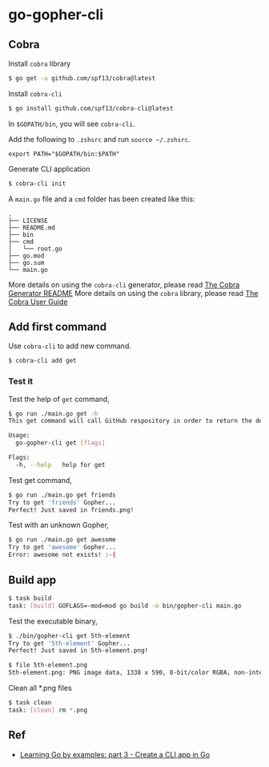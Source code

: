 # go-gopher-cli

## Cobra

Install `cobra` library

```bash
$ go get -u github.com/spf13/cobra@latest
```

Install `cobra-cli`

```bash
$ go install github.com/spf13/cobra-cli@latest
```

In `$GOPATH/bin`, you will see `cobra-cli`.

Add the following to `.zshsrc` and run `source ~/.zshsrc`.

```pre
export PATH="$GOPATH/bin:$PATH"
```

Generate CLI application

```bash
$ cobra-cli init
```

A `main.go` file and a `cmd` folder has been created like this:

```pre
.
├── LICENSE
├── README.md
├── bin
├── cmd
│   └── root.go
├── go.mod
├── go.sum
└── main.go
```

More details on using the `cobra-cli` generator, please read [The Cobra Generator README](https://github.com/spf13/cobra-cli/blob/main/README.md)
More details on using the `cobra` library, please read [The Cobra User Guide](https://github.com/spf13/cobra/blob/master/user_guide.md)

## Add first command

Use `cobra-cli` to add new command.

```bash
$ cobra-cli add get
```

### Test it

Test the help of `get` command,

```bash
$ go run ./main.go get -h
This get command will call GitHub respository in order to return the desired Gopher.

Usage:
  go-gopher-cli get [flags]

Flags:
  -h, --help   help for get
```

Test get command,

```bash
$ go run ./main.go get friends
Try to get 'friends' Gopher...
Perfect! Just saved in friends.png!
```

Test with an unknown Gopher,

```bash
$ go run ./main.go get awesome
Try to get 'awesome' Gopher...
Error: awesome not exists! :-(
```

## Build app

```bash
$ task build
task: [build] GOFLAGS=-mod=mod go build -o bin/gopher-cli main.go
```

Test the executable binary,

```bash
$ ./bin/gopher-cli get 5th-element
Try to get '5th-element' Gopher...
Perfect! Just saved in 5th-element.png!

$ file 5th-element.png
5th-element.png: PNG image data, 1338 x 590, 8-bit/color RGBA, non-interlaced
```

Clean all *.png files

```bash
$ task clean
task: [clean] rm *.png
```


## Ref

- [Learning Go by examples: part 3 - Create a CLI app in Go](https://dev.to/aurelievache/learning-go-by-examples-part-3-create-a-cli-app-in-go-1h43)
